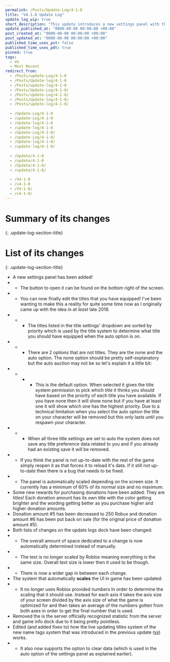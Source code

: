 ```yaml
---
permalink: /Posts/Update-Log/4-1-0
title: "V4.1.0 Update Log"
update_log_wip: true
short_description: "This update introduces a new settings panel with the ability to edit what titles you have equipped."
update_published_at: "0000-00-00 00:00:00 +00:00"
post_created_at: "0000-00-00 00:00:00 +00:00"
post_updated_at: "0000-00-00 00:00:00 +00:00"
published_time_uses_pst: false
published_time_uses_pdt: true
pinned: true
tags:
  - V4
  - Most Recent
redirect_from:
  - /Posts/update-Log/4-1-0
  - /Posts/Update-log/4-1-0
  - /Posts/update-log/4-1-0
  - /Posts/Update-Log/4-1-0/
  - /Posts/update-Log/4-1-0/
  - /Posts/Update-log/4-1-0/
  - /Posts/update-log/4-1-0/
  
  - /Update-Log/4-1-0
  - /update-Log/4-1-0
  - /Update-log/4-1-0
  - /update-log/4-1-0
  - /Update-Log/4-1-0/
  - /update-Log/4-1-0/
  - /Update-log/4-1-0/
  - /update-log/4-1-0/
  
  - /Update/4-1-0
  - /update/4-1-0
  - /Update/4-1-0/
  - /update/4-1-0/
  
  - /V4-1-0
  - /v4-1-0
  - /V4-1-0/
  - /v4-1-0/
---
```


# Summary of its changes
{: .update-log-section-title}



# List of its changes
{: .update-log-section-title}

* A new settings panel has been added!
* * The button to open it can be found on the bottom right of the screen.
* * You can now finally edit the titles that you have equipped! I've been wanting to make this a reality for quite some time now as I originally came up with the idea in *at least* late 2018.
* * * The titles listed in the title settings' dropdown are sorted by priority which is used by the title system to determine what title you should have equipped when the auto option is on.
* * * There are 2 options that are not titles. They are the none and the auto option. The none option should be pretty self-explanatory but the auto auction may not be so let's explain it a little bit:
* * * * This is the default option. When selected it gives the title system permission to pick which title it thinks you should have based on the priority of each title you have available. If you have none then it will show none but if you have at least one it will show which one has the highest priority. Due to a technical limitation when you select the auto option the title on your character will be removed but this only lasts until you respawn your character.
* * * When all three title settings are set to auto the system does not save any title preference data related to you and if you already had an existing save it will be removed.
* * If you think the panel is not up-to-date with the rest of the game simply reopen it as that forces it to reload it's data. If it still not up-to-date then there is a bug that needs to be fixed.
* * The panel is automatically scaled depending on the screen size. It currently has a minimum of 60% of its normal size and no maximum.
* Some new rewards for purchasing donations have been added: They are titles! Each donation amount has its own title with the color getting brighter and the wording getting better as you purchase higher and higher donation amounts.
* Donation amount #5 has been decreased to 250 Robux and donation amount #6 has been put back on sale (for the original price of donation amount #5).
* Both lists of changes on the update logs dock have been changed:
* * The overall amount of space dedicated to a change is now automatically determined instead of manually.
* * The text is no longer scaled by Roblox meaning everything is the same size. Overall text size is lower then it used to be though.
* * There is now a wider gap in between each change.
* The system that automatically **scales** the UI in game has been updated:
* * It no longer uses Roblox provided numbers In order to determine the scaling that it should use. Instead for each axis it takes the axis size of your screen divided by the axis size of what the game is optimized for and then takes an average of the numbers gotten from both axes in order to get the final number that is used.
* Removed the is the server officially recognized statistic from the server and game info dock due to it being pretty pointless.
* Edited (and added fixes to) how the live updating titles system of the new name tags system that was introduced in the previous update ([`V4`](/RBAP-Wiki/Posts/Update-Log/4-0-0)) works.
* * It also now supports the option to clear data (which is used in the auto option of the settings panel as explained earlier).
